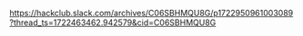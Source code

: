 https://hackclub.slack.com/archives/C06SBHMQU8G/p1722950961003089?thread_ts=1722463462.942579&cid=C06SBHMQU8G
